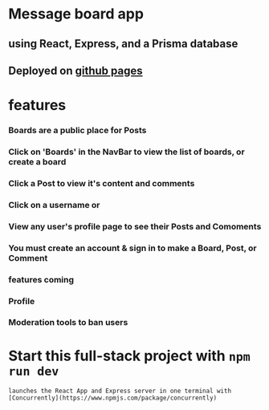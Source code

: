 # Message board app 
## using React, Express, and a Prisma database
## Deployed on [github pages](https://zmerson.github.io/message-board-react/)
# features
### Boards are a public place for Posts
### Click on 'Boards' in the NavBar to view the list of boards, or create a board
### Click a Post to view it's content and comments
### Click on a username or
### View any user's profile page to see their Posts and Comoments 

### You must create an account & sign in to make a Board, Post, or Comment

### features coming
### Profile 
### Moderation tools to ban users

# Start this full-stack project with `npm run dev`
    launches the React App and Express server in one terminal with [Concurrently](https://www.npmjs.com/package/concurrently)